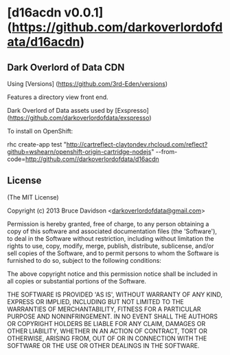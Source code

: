 # [d16acdn v0.0.1] (https://github.com/darkoverlordofdata/d16acdn)

## Dark Overlord of Data CDN

Using [Versions] (https://github.com/3rd-Eden/versions)

Features a directory view front end.

Dark Overlord of Data assets used by [Exspresso] (https://github.com/darkoverlordofdata/exspresso)

To install on OpenShift:

rhc create-app test "http://cartreflect-claytondev.rhcloud.com/reflect?github=wshearn/openshift-origin-cartridge-nodejs" --from-code=http://github.com//darkoverlordofdata/d16acdn

## License

(The MIT License)

Copyright (c) 2013 Bruce Davidson &lt;darkoverlordofdata@gmail.com&gt;

Permission is hereby granted, free of charge, to any person obtaining
a copy of this software and associated documentation files (the
'Software'), to deal in the Software without restriction, including
without limitation the rights to use, copy, modify, merge, publish,
distribute, sublicense, and/or sell copies of the Software, and to
permit persons to whom the Software is furnished to do so, subject to
the following conditions:

The above copyright notice and this permission notice shall be
included in all copies or substantial portions of the Software.

THE SOFTWARE IS PROVIDED 'AS IS', WITHOUT WARRANTY OF ANY KIND,
EXPRESS OR IMPLIED, INCLUDING BUT NOT LIMITED TO THE WARRANTIES OF
MERCHANTABILITY, FITNESS FOR A PARTICULAR PURPOSE AND NONINFRINGEMENT.
IN NO EVENT SHALL THE AUTHORS OR COPYRIGHT HOLDERS BE LIABLE FOR ANY
CLAIM, DAMAGES OR OTHER LIABILITY, WHETHER IN AN ACTION OF CONTRACT,
TORT OR OTHERWISE, ARISING FROM, OUT OF OR IN CONNECTION WITH THE
SOFTWARE OR THE USE OR OTHER DEALINGS IN THE SOFTWARE.